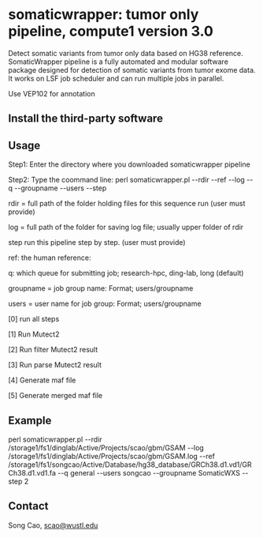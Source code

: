 
# somaticwrapper: tumor only pipeline, compute1 version 3.0  #

Detect somatic variants from tumor only data based on HG38 reference. SomaticWrapper pipeline is a fully automated and modular software package designed for detection of somatic variants from tumor exome data. It works on LSF job scheduler and can run multiple jobs in parallel. 

Use VEP102 for annotation 
## Install the third-party software ##


## Usage ##

Step1: Enter the directory where you downloaded somaticwrapper pipeline 

Step2: Type the coommand line: perl somaticwrapper.pl --rdir --ref --log --q --groupname --users --step 

rdir = full path of the folder holding files for this sequence run (user must provide)

log = full path of the folder for saving log file; usually upper folder of rdir

step run this pipeline step by step. (user must provide)

ref: the human reference: 

q: which queue for submitting job; research-hpc, ding-lab, long (default)

groupname = job group name: Format; users/groupname

users = user name for job group: Format; users/groupname

[0]  run all steps

[1]  Run Mutect2

[2]  Run filter Mutect2 result

[3]  Run parse Mutect2 result

[4] Generate maf file

[5] Generate merged maf file

## Example ##

perl somaticwrapper.pl --rdir /storage1/fs1/dinglab/Active/Projects/scao/gbm/GSAM --log /storage1/fs1/dinglab/Active/Projects/scao/gbm/GSAM.log --ref  /storage1/fs1/songcao/Active/Database/hg38_database/GRCh38.d1.vd1/GRCh38.d1.vd1.fa --q general --users songcao --groupname SomaticWXS --step 2

## Contact ##

Song Cao, scao@wustl.edu 
